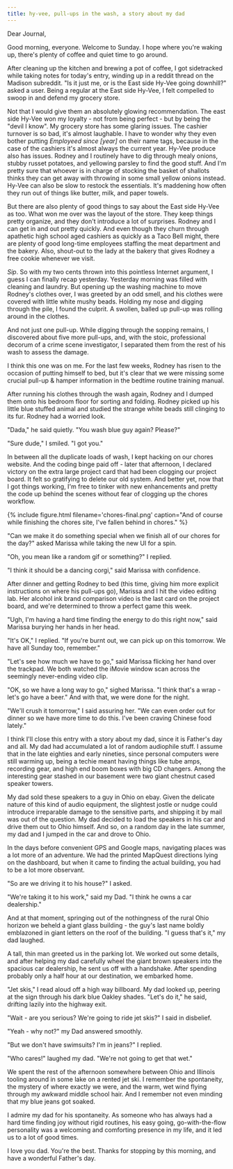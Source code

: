 ```yaml
---
title: hy-vee, pull-ups in the wash, a story about my dad
---
```


Dear Journal,

Good morning, everyone.  Welcome to Sunday.  I hope where you're
waking up, there's plenty of coffee and quiet time to go around.

After cleaning up the kitchen and brewing a pot of coffee, I got
sidetracked while taking notes for today's entry, winding up in a
reddit thread on the Madison subreddit.  "Is it just me, or is the
East side Hy-Vee going downhill?" asked a user.  Being a regular at
the East side Hy-Vee, I felt compelled to swoop in and defend my
grocery store.

Not that I would give them an absolutely glowing recommendation.  The
east side Hy-Vee won my loyalty - not from being perfect - but by
being the "devil I know".  My grocery store has some glaring issues.
The cashier turnover is so bad, it's almost laughable.  I have to
wonder why they even bother putting _Employeed since \[year\]_ on
their name tags, because in the case of the cashiers it's almost
always the current year.  Hy-Vee produce also has issues.  Rodney and
I routinely have to dig through mealy onions, stubby russet potatoes,
and yellowing parsley to find the good stuff.  And I'm pretty sure
that whoever is in charge of stocking the basket of shallots thinks
they can get away with throwing in some small yellow onions instead.
Hy-Vee can also be slow to restock the essentials.  It's maddening how
often they run out of things like butter, milk, and paper towels.

But there are also plenty of good things to say about the East side
Hy-Vee as too.  What won me over was the layout of the store.  They
keep things pretty organize, and they don't introduce a lot of
surprises.  Rodney and I can get in and out pretty quickly.  And even
though they churn through apathetic high school aged cashiers as
quickly as a Taco Bell might, there are plenty of good long-time
employees staffing the meat department and the bakery.  Also,
shout-out to the lady at the bakery that gives Rodney a free cookie
whenever we visit.

_Sip_.  So with my two cents thrown into this pointless Internet
argument, I guess I can finally recap yesterday.  Yesterday morning
was filled with cleaning and laundry.  But opening up the washing
machine to move Rodney's clothes over, I was greeted by an odd smell,
and his clothes were covered with little white mushy beads.  Holding
my nose and digging through the pile, I found the culprit.  A swollen,
balled up pull-up was rolling around in the clothes.

And not just one pull-up.  While digging through the sopping remains,
I discovered about five more pull-ups, and, with the stoic,
professional decorum of a crime scene investigator, I separated them
from the rest of his wash to assess the damage.

I think this one was on me.  For the last few weeks, Rodney has risen
to the occasion of putting himself to bed, but it's clear that we were
missing some crucial pull-up & hamper information in the bedtime
routine training manual.

After running his clothes through the wash again, Rodney and I dumped
them onto his bedroom floor for sorting and folding.  Rodney picked up
his little blue stuffed animal and studied the strange white beads
still clinging to its fur.  Rodney had a worried look.

"Dada," he said quietly.  "You wash blue guy again?  Please?"

"Sure dude," I smiled.  "I got you."

In between all the duplicate loads of wash, I kept hacking on our
chores website.  And the coding binge paid off - later that afternoon,
I declared victory on the extra large project card that had been
clogging our project board.  It felt so gratifying to delete our old
system.  And better yet, now that I got things working, I'm free to
tinker with new enhancements and pretty the code up behind the scenes
without fear of clogging up the chores workflow.

{% include figure.html
filename='chores-final.png'
caption="And of course while finishing the chores site, I've fallen
behind in chores." %}

"Can we make it do something special when we finish all of our chores
for the day?" asked Marissa while taking the new UI for a spin.

"Oh, you mean like a random gif or something?" I replied.

"I think it should be a dancing corgi," said Marissa with confidence.

After dinner and getting Rodney to bed (this time, giving him more
explicit instructions on where his pull-ups go), Marissa and I hit the
video editing lab.  Her alcohol ink brand comparison video is the last
card on the project board, and we're determined to throw a perfect
game this week.

"Ugh, I'm having a hard time finding the energy to do this right now,"
said Marissa burying her hands in her head.

"It's OK," I replied.  "If you're burnt out, we can pick up on this
tomorrow.  We have all Sunday too, remember."

"Let's see how much we have to go," said Marissa flicking her hand
over the trackpad.  We both watched the iMovie window scan across the
seemingly never-ending video clip.

"OK, so we have a long way to go," sighed Marissa.  "I think that's a
wrap - let's go have a beer."  And with that, we were done for the
night.

"We'll crush it tomorrow," I said assuring her.  "We can even order
out for dinner so we have more time to do this.  I've been craving
Chinese food lately."

I think I'll close this entry with a story about my dad, since it is
Father's day and all.  My dad had accumulated a lot of random
audiophile stuff.  I assume that in the late eighties and early
nineties, since personal computers were still warming up, being a
techie meant having things like tube amps, recording gear, and high
end boom boxes with big CD changers.  Among the interesting gear
stashed in our basement were two giant chestnut cased speaker towers.

My dad sold these speakers to a guy in Ohio on ebay.  Given the
delicate nature of this kind of audio equipment, the slightest jostle
or nudge could introduce irreparable damage to the sensitive parts,
and shipping it by mail was out of the question.  My dad decided to
load the speakers in his car and drive them out to Ohio himself.  And
so, on a random day in the late summer, my dad and I jumped in the car
and drove to Ohio.

In the days before convenient GPS and Google maps, navigating places
was a lot more of an adventure.  We had the printed MapQuest
directions lying on the dashboard, but when it came to finding the
actual building, you had to be a lot more observant.

"So are we driving it to his house?" I asked.

"We're taking it to his work," said my Dad.  "I think he owns a car
dealership."

And at that moment, springing out of the nothingness of the rural Ohio
horizon we beheld a giant glass building - the guy's last name boldly
emblazoned in giant letters on the roof of the building.  "I guess
that's it," my dad laughed.

A tall, thin man greeted us in the parking lot.  We worked out some
details, and after helping my dad carefully wheel the giant brown
speakers into the spacious car dealership, he sent us off with a
handshake.  After spending probably only a half hour at our
destination, we embarked home.

"Jet skis," I read aloud off a high way billboard.  My dad looked up,
peering at the sign through his dark blue Oakley shades.  "Let's do
it," he said, drifting lazily into the highway exit.

"Wait - are you serious?  We're going to ride jet skis?" I said in
disbelief.

"Yeah - why not?" my Dad answered smoothly.

"But we don't have swimsuits?  I'm in jeans?" I replied.

"Who cares!" laughed my dad.  "We're not going to get that wet."

We spent the rest of the afternoon somewhere between Ohio and Illinois
tooling around in some lake on a rented jet ski.  I remember the
spontaneity, the mystery of where exactly we were, and the warm, wet
wind flying through my awkward middle school hair.  And I remember not
even minding that my blue jeans got soaked.

I admire my dad for his spontaneity.  As someone who has always had a
hard time finding joy without rigid routines, his easy going,
go-with-the-flow personality was a welcoming and comforting presence
in my life, and it led us to a lot of good times.

I love you dad.  You're the best.  Thanks for stopping by this
morning, and have a wonderful Father's day.
